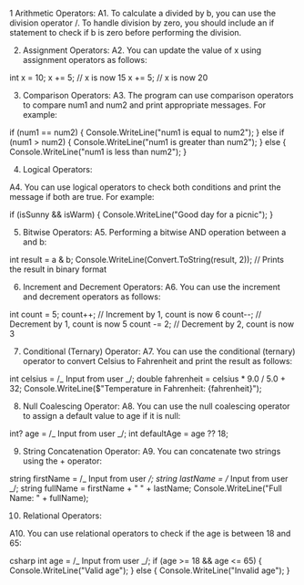 1 Arithmetic Operators:
A1. To calculate a divided by b, you can use the division operator /. To handle division by zero, you should include an if statement to check if b is zero before performing the division.

2. Assignment Operators:
   A2. You can update the value of x using assignment operators as follows:

int x = 10;
x += 5; // x is now 15
x += 5; // x is now 20

3. Comparison Operators:
   A3. The program can use comparison operators to compare num1 and num2 and print appropriate messages. For example:

if (num1 == num2)
{
Console.WriteLine("num1 is equal to num2");
}
else if (num1 > num2)
{
Console.WriteLine("num1 is greater than num2");
}
else
{
Console.WriteLine("num1 is less than num2");
}

4. Logical Operators:

A4. You can use logical operators to check both conditions and print the message if both are true. For example:

if (isSunny && isWarm)
{
Console.WriteLine("Good day for a picnic");
}

5. Bitwise Operators:
   A5. Performing a bitwise AND operation between a and b:

int result = a & b;
Console.WriteLine(Convert.ToString(result, 2)); // Prints the result in binary format

6. Increment and Decrement Operators:
   A6. You can use the increment and decrement operators as follows:

int count = 5;
count++; // Increment by 1, count is now 6
count--; // Decrement by 1, count is now 5
count -= 2; // Decrement by 2, count is now 3

7. Conditional (Ternary) Operator:
   A7. You can use the conditional (ternary) operator to convert Celsius to Fahrenheit and print the result as follows:

int celsius = /_ Input from user _/;
double fahrenheit = celsius \* 9.0 / 5.0 + 32;
Console.WriteLine($"Temperature in Fahrenheit: {fahrenheit}");

8. Null Coalescing Operator:
   A8. You can use the null coalescing operator to assign a default value to age if it is null:

int? age = /_ Input from user _/;
int defaultAge = age ?? 18;

9. String Concatenation Operator:
   A9. You can concatenate two strings using the + operator:

string firstName = /_ Input from user _/;
string lastName = /_ Input from user _/;
string fullName = firstName + " " + lastName;
Console.WriteLine("Full Name: " + fullName);

10. Relational Operators:

A10. You can use relational operators to check if the age is between 18 and 65:

csharp int age = /_ Input from user _/; if (age >= 18 && age <= 65) { Console.WriteLine("Valid age"); } else { Console.WriteLine("Invalid age"); }
